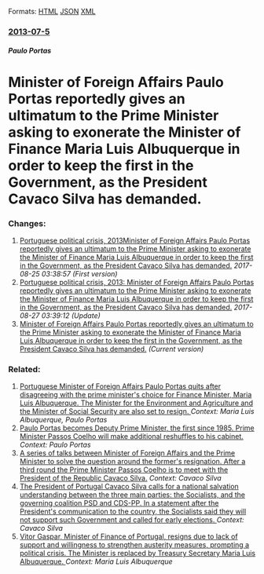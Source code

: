 
Formats: [HTML](/news/2013/07/5/minister-of-foreign-affairs-paulo-portas-reportedly-gives-an-ultimatum-to-the-prime-minister-asking-to-exonerate-the-minister-of-finance-mar.html)  [JSON](/news/2013/07/5/minister-of-foreign-affairs-paulo-portas-reportedly-gives-an-ultimatum-to-the-prime-minister-asking-to-exonerate-the-minister-of-finance-mar.json)  [XML](/news/2013/07/5/minister-of-foreign-affairs-paulo-portas-reportedly-gives-an-ultimatum-to-the-prime-minister-asking-to-exonerate-the-minister-of-finance-mar.xml)  

### [2013-07-5](/news/2013/07/5/index.md)

##### Paulo Portas
# Minister of Foreign Affairs Paulo Portas reportedly gives an ultimatum to the Prime Minister asking to exonerate the Minister of Finance Maria Luis Albuquerque in order to keep the first in the Government, as the President Cavaco Silva has demanded.




### Changes:

1. [Portuguese political crisis, 2013Minister of Foreign Affairs Paulo Portas reportedly gives an ultimatum to the Prime Minister asking to exonerate the Minister of Finance Maria Luis Albuquerque in order to keep the first in the Government, as the President Cavaco Silva has demanded.](/news/2013/07/5/portuguese-political-crisis-2013pminister-of-foreign-affairs-paulo-portas-reportedly-gives-an-ultimatum-to-the-prime-minister-asking-to-exo.md) _2017-08-25 03:38:57 (First version)_
2. [Portuguese political crisis, 2013: Minister of Foreign Affairs Paulo Portas reportedly gives an ultimatum to the Prime Minister asking to exonerate the Minister of Finance Maria Luis Albuquerque in order to keep the first in the Government, as the President Cavaco Silva has demanded.](/news/2013/07/5/portuguese-political-crisis-2013-minister-of-foreign-affairs-paulo-portas-reportedly-gives-an-ultimatum-to-the-prime-minister-asking-to-ex.md) _2017-08-27 03:39:12 (Update)_
2. [Minister of Foreign Affairs Paulo Portas reportedly gives an ultimatum to the Prime Minister asking to exonerate the Minister of Finance Maria Luis Albuquerque in order to keep the first in the Government, as the President Cavaco Silva has demanded.](/news/2013/07/5/minister-of-foreign-affairs-paulo-portas-reportedly-gives-an-ultimatum-to-the-prime-minister-asking-to-exonerate-the-minister-of-finance-mar.md) _(Current version)_

### Related:

1. [Portuguese Minister of Foreign Affairs Paulo Portas quits after disagreeing with the prime minister's choice for Finance Minister, Maria Luis Albuquerque. The Minister for the Environment and Agriculture and the Minister of Social Security are also set to resign. ](/news/2013/07/2/portuguese-minister-of-foreign-affairs-paulo-portas-quits-after-disagreeing-with-the-prime-minister-s-choice-for-finance-minister-maria-lua.md) _Context: Maria Luis Albuquerque, Paulo Portas_
2. [Paulo Portas becomes Deputy Prime Minister, the first since 1985. Prime Minister Passos Coelho will make additional reshuffles to his cabinet.](/news/2013/07/6/paulo-portas-becomes-deputy-prime-minister-the-first-since-1985-prime-minister-passos-coelho-will-make-additional-reshuffles-to-his-cabine.md) _Context: Paulo Portas_
3. [A series of talks between Minister of Foreign Affairs and the Prime Minister to solve the question around the former's resignation. After a third round the Prime Minister Passos Coelho is to meet with the President of the Republic Cavaco Silva.](/news/2013/07/4/a-series-of-talks-between-minister-of-foreign-affairs-and-the-prime-minister-to-solve-the-question-around-the-former-s-resignation-after-a.md) _Context: Cavaco Silva_
4. [The President of Portugal Cavaco Silva calls for a national salvation understanding between the three main parties: the Socialists, and the governing coalition PSD and CDS-PP. In a statement after the President's communication to the country, the Socialists said they will not support such Government and called for early elections. ](/news/2013/07/10/the-president-of-portugal-cavaco-silva-calls-for-a-national-salvation-understanding-between-the-three-main-parties-the-socialists-and-the.md) _Context: Cavaco Silva_
5. [Vitor Gaspar, Minister of Finance of Portugal, resigns due to lack of support and willingness to strengthen austerity measures, prompting a political crisis. The Minister is replaced by Treasury Secretary Maria Luis Albuquerque. ](/news/2013/07/1/vator-gaspar-minister-of-finance-of-portugal-resigns-due-to-lack-of-support-and-willingness-to-strengthen-austerity-measures-prompting-a.md) _Context: Maria Luis Albuquerque_
